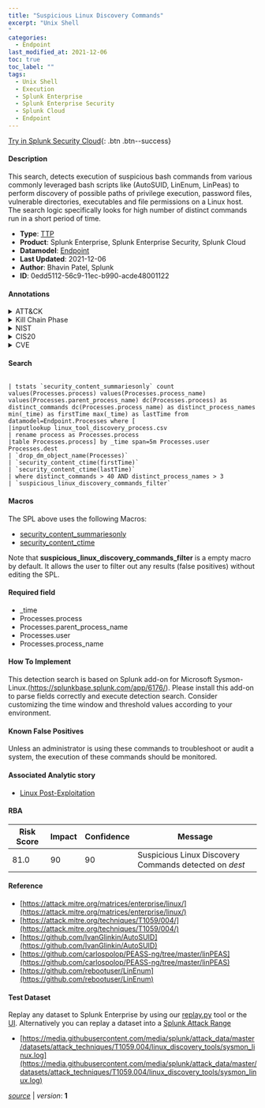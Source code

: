 ```yaml
---
title: "Suspicious Linux Discovery Commands"
excerpt: "Unix Shell
"
categories:
  - Endpoint
last_modified_at: 2021-12-06
toc: true
toc_label: ""
tags:
  - Unix Shell
  - Execution
  - Splunk Enterprise
  - Splunk Enterprise Security
  - Splunk Cloud
  - Endpoint
---
```




[Try in Splunk Security Cloud](https://www.splunk.com/en_us/products/cyber-security.html){: .btn .btn--success}

#### Description

This search, detects execution of suspicious bash commands from various commonly leveraged bash scripts like (AutoSUID, LinEnum, LinPeas) to perform discovery of possible paths of privilege execution, password files, vulnerable directories, executables and file permissions on a Linux host.\
The search logic specifically looks for high number of distinct commands run in a short period of time.

- **Type**: [TTP](https://github.com/splunk/security_content/wiki/Detection-Analytic-Types)
- **Product**: Splunk Enterprise, Splunk Enterprise Security, Splunk Cloud
- **Datamodel**: [Endpoint](https://docs.splunk.com/Documentation/CIM/latest/User/Endpoint)
- **Last Updated**: 2021-12-06
- **Author**: Bhavin Patel, Splunk
- **ID**: 0edd5112-56c9-11ec-b990-acde48001122


#### Annotations

<details>
  <summary>ATT&CK</summary>

<div markdown="1">


| ID             | Technique        |  Tactic             |
| -------------- | ---------------- |-------------------- |
| [T1059.004](https://attack.mitre.org/techniques/T1059/004/) | Unix Shell | Execution |

</div>
</details>


<details>
  <summary>Kill Chain Phase</summary>

<div markdown="1">

* Exploitation


</div>
</details>


<details>
  <summary>NIST</summary>

<div markdown="1">



</div>
</details>

<details>
  <summary>CIS20</summary>

<div markdown="1">



</div>
</details>

<details>
  <summary>CVE</summary>

<div markdown="1">


</div>
</details>

#### Search

```

| tstats `security_content_summariesonly` count values(Processes.process) values(Processes.process_name) values(Processes.parent_process_name) dc(Processes.process) as distinct_commands dc(Processes.process_name) as distinct_process_names min(_time) as firstTime max(_time) as lastTime from datamodel=Endpoint.Processes where [
|inputlookup linux_tool_discovery_process.csv 
| rename process as Processes.process 
|table Processes.process] by _time span=5m Processes.user Processes.dest 
| `drop_dm_object_name(Processes)` 
| `security_content_ctime(firstTime)` 
| `security_content_ctime(lastTime)`
| where distinct_commands > 40 AND distinct_process_names > 3
| `suspicious_linux_discovery_commands_filter`
```

#### Macros
The SPL above uses the following Macros:
* [security_content_summariesonly](https://github.com/splunk/security_content/blob/develop/macros/security_content_summariesonly.yml)
* [security_content_ctime](https://github.com/splunk/security_content/blob/develop/macros/security_content_ctime.yml)

Note that **suspicious_linux_discovery_commands_filter** is a empty macro by default. It allows the user to filter out any results (false positives) without editing the SPL.

#### Required field
* _time
* Processes.process
* Processes.parent_process_name
* Processes.user
* Processes.process_name


#### How To Implement
This detection search is based on Splunk add-on for Microsoft Sysmon-Linux.(https://splunkbase.splunk.com/app/6176/). Please install this add-on to parse fields correctly and execute detection search. Consider customizing the time window and threshold values according to your environment.

#### Known False Positives
Unless an administrator is using these commands to troubleshoot or audit a system, the execution of these commands should be monitored.

#### Associated Analytic story
* [Linux Post-Exploitation](/stories/linux_post-exploitation)




#### RBA

| Risk Score  | Impact      | Confidence   | Message      |
| ----------- | ----------- |--------------|--------------|
| 81.0 | 90 | 90 | Suspicious Linux Discovery Commands detected on $dest$ |


#### Reference

* [https://attack.mitre.org/matrices/enterprise/linux/](https://attack.mitre.org/matrices/enterprise/linux/)
* [https://attack.mitre.org/techniques/T1059/004/](https://attack.mitre.org/techniques/T1059/004/)
* [https://github.com/IvanGlinkin/AutoSUID](https://github.com/IvanGlinkin/AutoSUID)
* [https://github.com/carlospolop/PEASS-ng/tree/master/linPEAS](https://github.com/carlospolop/PEASS-ng/tree/master/linPEAS)
* [https://github.com/rebootuser/LinEnum](https://github.com/rebootuser/LinEnum)



#### Test Dataset
Replay any dataset to Splunk Enterprise by using our [replay.py](https://github.com/splunk/attack_data#using-replaypy) tool or the [UI](https://github.com/splunk/attack_data#using-ui).
Alternatively you can replay a dataset into a [Splunk Attack Range](https://github.com/splunk/attack_range#replay-dumps-into-attack-range-splunk-server)


* [https://media.githubusercontent.com/media/splunk/attack_data/master/datasets/attack_techniques/T1059.004/linux_discovery_tools/sysmon_linux.log](https://media.githubusercontent.com/media/splunk/attack_data/master/datasets/attack_techniques/T1059.004/linux_discovery_tools/sysmon_linux.log)



[*source*](https://github.com/splunk/security_content/tree/develop/detections/endpoint/suspicious_linux_discovery_commands.yml) \| *version*: **1**